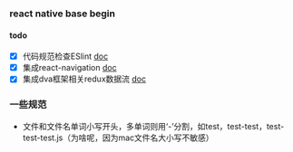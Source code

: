 ### react native base begin

#### todo

- [x] 代码规范检查ESlint [doc](./doc/eslint.md)
- [X] 集成react-navigation [doc](./doc/react-navigation.md)
- [X] 集成dva框架相关redux数据流 [doc](./doc/dva.md)

### 一些规范

- 文件和文件名单词小写开头，多单词则用‘-’分割，如test，test-test，test-test-test.js（为啥呢，因为mac文件名大小写不敏感）
